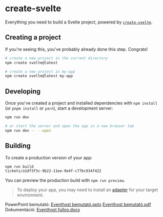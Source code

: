 # create-svelte

Everything you need to build a Svelte project, powered by [`create-svelte`](https://github.com/sveltejs/kit/tree/master/packages/create-svelte).

## Creating a project

If you're seeing this, you've probably already done this step. Congrats!

```bash
# create a new project in the current directory
npm create svelte@latest

# create a new project in my-app
npm create svelte@latest my-app
```

## Developing

Once you've created a project and installed dependencies with `npm install` (or `pnpm install` or `yarn`), start a development server:

```bash
npm run dev

# or start the server and open the app in a new browser tab
npm run dev -- --open
```

## Building

To create a production version of your app:

```bash
npm run build
tickets/a1df3f3c-9b22-11ee-9e4f-c77bc934f422
```

You can preview the production build with `npm run preview`.

> To deploy your app, you may need to install an [adapter](https://kit.svelte.dev/docs/adapters) for your target environment.






PowerPoint bemutató:
[Eventhost bemutató.pptx](https://github.com/istvan033/Eventhost/files/14746890/Eventhost.bemutato.pptx)
[Eventhost bemutató.pdf](https://github.com/istvan033/Eventhost/files/14746895/Eventhost.bemutato.pdf)
Dokumentáció:
[Eventhost fullos.docx](https://github.com/istvan033/Eventhost/files/14995075/Eventhost.fullos.docx)

